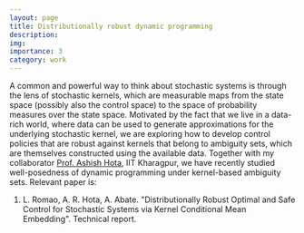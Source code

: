 ```yaml
---
layout: page
title: Distributionally robust dynamic programming
description:
img:
importance: 3
category: work
---
```



A common and powerful way to think about stochastic systems is through the lens of stochastic kernels, which are measurable maps from the state space (possibly also the control space) to the space of probability measures over the state space. Motivated by the fact that we live in a data-rich world, where data can be used to generate approximations for the underlying stochastic kernel, we are exploring how to develop control policies that are robust against kernels that belong to ambiguity sets, which are themselves constructed using the available data. Together with my collaborator [Prof. Ashish Hota](http://www.facweb.iitkgp.ac.in/~ahota/index.html), IIT Kharagpur, we have recently studied well-posedness of dynamic programming under kernel-based ambiguity sets. Relevant paper is: 

1. L. Romao, A. R. Hota, A. Abate. "Distributionally Robust Optimal and Safe Control for Stochastic Systems via Kernel Conditional Mean Embedding". Technical report. 

